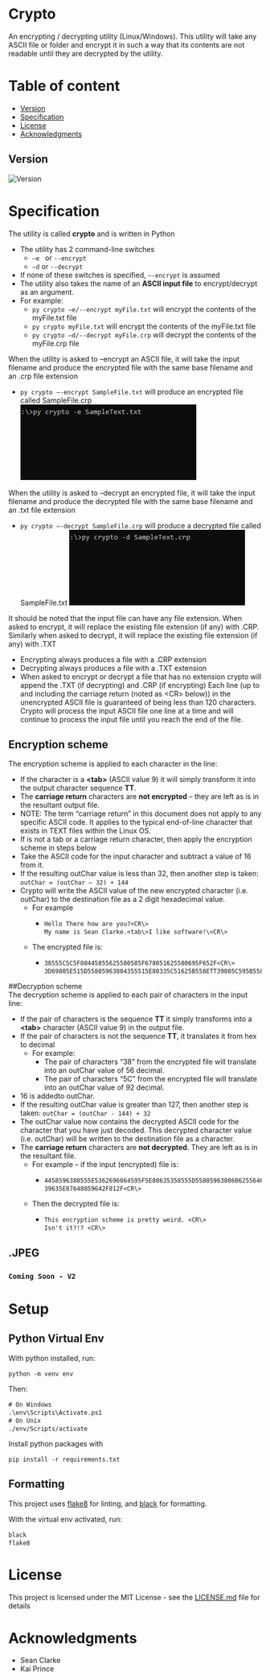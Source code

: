 # Crypto

An encrypting / decrypting utility (Linux/Windows). This utility will take any ASCII file or folder and encrypt it in such a way that its contents are not readable until they are decrypted by the utility.

# Table of content

- [Version](#version)
- [Specification](#specification)
- [License](#License)
- [Acknowledgments](#Acknowledgments)

## Version
![Version](https://img.shields.io/badge/Release-v2.0-red)

# Specification

The utility is called **crypto** and is written in Python

   - The utility has 2 command-line switches
     - `–e ` or `--encrypt`
     - `–d` or `--decrypt`
   - If none of these switches is specified, `–-encrypt` is assumed
   - The utility also takes the name of an **ASCII input file** to encrypt/decrypt as an argument.
   - For example:
     - `py crypto –e/--encrypt myFile.txt` will encrypt the contents of the myFile.txt file
     - `py crypto myFile.txt` will encrypt the contents of the myFile.txt file
     - `py crypto –d/--decrypt myFile.crp` will decrypt the contents of the myFile.crp file

When the utility is asked to –encrypt an ASCII file, it will take the
input filename and produce the encrypted file with the same base filename
and an .crp file extension

   - `py crypto –-encrypt SampleFile.txt` will produce an encrypted file called SampleFile.crp
      ![Encryption Demo](demo/EncryptGif.gif)

When the utility is asked to –decrypt an encrypted file, it will take
the input filename and produce the decrypted file with the same base filename
and an .txt file extension

   - `py crypto –-decrypt SampleFile.crp` will produce a decrypted file called SampleFile.txt
      ![Decryption Demo](demo/DecryptGif.gif)

It should be noted that the input file can have any file extension. When asked to encrypt,
it will replace the existing file extension (if any) with .CRP.
Similarly when asked to decrypt, it will replace the existing file extension (if any) with .TXT
   - Encrypting always produces a file with a .CRP extension
   - Decrypting always produces a file with a .TXT extension
   - When asked to encrypt or decrypt a file that has no extension crypto
     will append the .TXT (if decrypting) and .CRP (if encrypting)
Each line (up to and including the carriage return (noted as <CR\> below))
in the unencrypted ASCII file is guaranteed of being less than 120 characters.
Crypto will process the input ASCII file one line at a time
and will continue to process the input file until you reach the end of the file.

## Encryption scheme

The encryption scheme is applied to each character in the line:

- If the character is a **\<tab\>** (ASCII value 9) it will simply transform it into the output character sequence **TT**.
- The **carriage return** characters are **not encrypted** – they are left as is in the resultant output file.
- NOTE: The term “carriage return” in this document does not apply to any specific ASCII code.
  It applies to the typical end-of-line character that exists in TEXT files within the Linux OS.
- If is not a tab or a carriage return character, then apply the encryption scheme in steps below
- Take the ASCII code for the input character and subtract a value of 16 from it.
- If the resulting outChar value is less than 32, then another step is taken: `outChar = (outChar – 32) + 144`
- Crypto will write the ASCII value of the new encrypted character
  (i.e. outChar) to the destination file as a 2 digit hexadecimal value.
  - For example
    - ```
      Hello There how are you?<CR\>
      My name is Sean Clarke.<tab\>I like software!\<CR\>
      ```
  - The encrypted file is:
    - ```
      38555C5C5F80445855625580585F678051625580695F652F<CR\>
      3D69805E515D55805963804355515E80335C51625B558ETT39805C595B5580635F56646751625581<CR\>
      ```

##Decryption scheme  
The decryption scheme is applied to each pair of characters in the input line:

- If the pair of characters is the sequence **TT**
  it simply transforms into a **<tab\>** character (ASCII value 9) in the output file.
- If the pair of characters is not the sequence **TT**, it translates it from hex to decimal
  - For example:
    - The pair of characters “38” from the encrypted file will translate into an outChar value of 56 decimal.
    - The pair of characters “5C” from the encrypted file will translate into an outChar value of 92 decimal.
- 16 is addedto outChar.
- If the resulting outChar value is greater than 127,
  then another step is taken: `outChar = (outChar - 144) + 32`
- The outChar value now contains the decrypted ASCII code for the character that you have just decoded.
  This decrypted character value (i.e. outChar) will be written to the destination file as a character.
- The **carriage return** characters are **not decrypted**. They are left as is in the resultant file.
  - For example – if the input (encrypted) file is:
    - ```
      4458596380555E5362696064595F5E80635358555D55805963806062556464698067555962548E<CR\>
      39635E87648059642F812F<CR\>
      ```
  - Then the decrypted file is:
    - ```
      This encryption scheme is pretty weird. <CR\>
      Isn't it?!? <CR\>
      ```

## .JPEG

### `Coming Soon - V2`

# Setup

## Python Virtual Env

With python installed, run:

```
python -m venv env
```

Then:

```
# On Windows
.\env\Scripts\Activate.ps1
# On Unix
./env/Scripts/activate
```

Install python packages with

```
pip install -r requirements.txt
```

## Formatting

This project uses [flake8](https://flake8.pycqa.org/en/latest/index.html) for linting, and [black](https://black.readthedocs.io/en/stable/index.html) for formatting.

With the virtual env activated, run:

```
black
flake8
```

# License

This project is licensed under the MIT License - see the
[LICENSE.md](LICENSE.md) file for details

# Acknowledgments

- Sean Clarke
- Kai Prince

